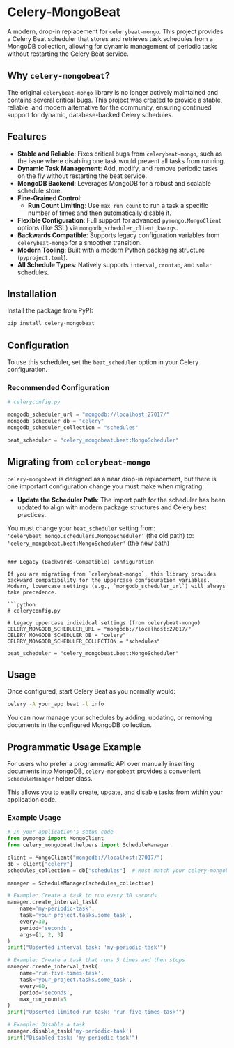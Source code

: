 # Celery-MongoBeat

<!--
[![PyPI Version](https://img.shields.io/pypi/v/celery-mongobeat.svg)](https://pypi.org/project/celery-mongobeat/)
[![PyPI - Python Version](https://img.shields.io/pypi/pyversions/celery-mongobeat)](https://pypi.org/project/celery-mongobeat)
[![License](https://img.shields.io/pypi/l/celery-mongobeat.svg)](https://opensource.org/licenses/Apache-2.0)
-->

A modern, drop-in replacement for `celerybeat-mongo`. This project provides a Celery Beat scheduler that stores and retrieves task schedules from a MongoDB collection, allowing for dynamic management of periodic tasks without restarting the Celery Beat service.

## Why `celery-mongobeat`?

The original `celerybeat-mongo` library is no longer actively maintained and contains several critical bugs. This project was created to provide a stable, reliable, and modern alternative for the community, ensuring continued support for dynamic, database-backed Celery schedules.

## Features

- **Stable and Reliable**: Fixes critical bugs from `celerybeat-mongo`, such as the issue where disabling one task would prevent all tasks from running.
- **Dynamic Task Management**: Add, modify, and remove periodic tasks on the fly without restarting the beat service.
- **MongoDB Backend**: Leverages MongoDB for a robust and scalable schedule store.
- **Fine-Grained Control**:
  - **Run Count Limiting**: Use `max_run_count` to run a task a specific number of times and then automatically disable it.
- **Flexible Configuration**: Full support for advanced `pymongo.MongoClient` options (like SSL) via `mongodb_scheduler_client_kwargs`.
- **Backwards Compatible**: Supports legacy configuration variables from `celerybeat-mongo` for a smoother transition.
- **Modern Tooling**: Built with a modern Python packaging structure (`pyproject.toml`).
- **All Schedule Types**: Natively supports `interval`, `crontab`, and `solar` schedules.

## Installation

Install the package from PyPI:

```bash
pip install celery-mongobeat
```

## Configuration

To use this scheduler, set the `beat_scheduler` option in your Celery configuration.

### Recommended Configuration

```python
# celeryconfig.py

mongodb_scheduler_url = "mongodb://localhost:27017/"
mongodb_scheduler_db = "celery"
mongodb_scheduler_collection = "schedules"

beat_scheduler = "celery_mongobeat.beat:MongoScheduler"
```

## Migrating from `celerybeat-mongo`

`celery-mongobeat` is designed as a near drop-in replacement, but there is one important configuration change you must make when migrating:

*   **Update the Scheduler Path**: The import path for the scheduler has been updated to align with modern package structures and Celery best practices.

You must change your `beat_scheduler` setting from:
`'celerybeat_mongo.schedulers.MongoScheduler'` (the old path)
to:
`'celery_mongobeat.beat:MongoScheduler'` (the new path)
```

### Legacy (Backwards-Compatible) Configuration

If you are migrating from `celerybeat-mongo`, this library provides backward compatibility for the uppercase configuration variables. Modern, lowercase settings (e.g., `mongodb_scheduler_url`) will always take precedence.

```python
# celeryconfig.py

# Legacy uppercase individual settings (from celerybeat-mongo)
CELERY_MONGODB_SCHEDULER_URL = "mongodb://localhost:27017/"
CELERY_MONGODB_SCHEDULER_DB = "celery"
CELERY_MONGODB_SCHEDULER_COLLECTION = "schedules"

beat_scheduler = "celery_mongobeat.beat:MongoScheduler"
```

## Usage

Once configured, start Celery Beat as you normally would:

```bash
celery -A your_app beat -l info
```

You can now manage your schedules by adding, updating, or removing documents in the configured MongoDB collection.

## Programmatic Usage Example

For users who prefer a programmatic API over manually inserting documents into MongoDB, `celery-mongobeat` provides a convenient `ScheduleManager` helper class.

This allows you to easily create, update, and disable tasks from within your application code.

### Example Usage

```python
# In your application's setup code
from pymongo import MongoClient
from celery_mongobeat.helpers import ScheduleManager

client = MongoClient("mongodb://localhost:27017/")
db = client["celery"]
schedules_collection = db["schedules"]  # Must match your celery-mongobeat config

manager = ScheduleManager(schedules_collection)

# Example: Create a task to run every 30 seconds
manager.create_interval_task(
    name='my-periodic-task',
    task='your_project.tasks.some_task',
    every=30,
    period='seconds',
    args=[1, 2, 3]
)
print("Upserted interval task: 'my-periodic-task'")

# Example: Create a task that runs 5 times and then stops
manager.create_interval_task(
    name='run-five-times-task',
    task='your_project.tasks.some_task',
    every=60,
    period='seconds',
    max_run_count=5
)
print("Upserted limited-run task: 'run-five-times-task'")

# Example: Disable a task
manager.disable_task('my-periodic-task')
print("Disabled task: 'my-periodic-task'")

```